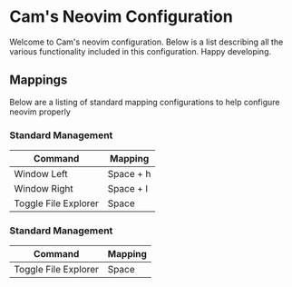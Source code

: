 # Cam's Neovim Configuration

Welcome to Cam's neovim configuration.
Below is a list describing all the various functionality included in this configuration.
Happy developing.


## Mappings

Below are a listing of standard mapping configurations to help configure neovim properly

<!--- Standard Table Template for easy copying
| Command | Mapping |
| --- | --- |
|     |     |
-->

### Standard Management
| Command | Mapping |
|---|---|
| Window Left | Space + h |
| Window Right | Space + l |
| Toggle File Explorer | Space 

### Standard Management
| Command | Mapping |
|---|---|
| Toggle File Explorer | Space 

